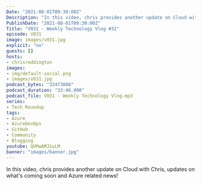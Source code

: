 ```yaml
---
Date: "2021-08-01T09:30:00Z"
Description: "In this video, chris provides another update on Cloud with Chris, updates on what's coming soon and Azure related news!"
PublishDate: "2021-08-01T09:30:00Z"
Title: "V031 - Weekly Technology Vlog #31"
episode: V031
image: images/v031.jpg
explicit: "no"
guests: []
hosts:
- chrisreddington
images:
- img/default-social.png
- images/v031.jpg
podcast_bytes: "32473088"
podcast_duration: "33:46.000"
podcast_file: V031 - Weekly Technology Vlog.mp3
series:
- Tech Roundup
tags:
- Azure
- AzureDevOps
- GitHub
- Community
- Blogging
youtube: QVMwAMJ1uLM
banner: "images/banner.jpg"
---
```

In this video, chris provides another update on Cloud with Chris, updates on what's coming soon and Azure related news!